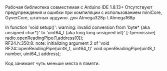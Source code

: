 Рабочая библиотека совместимая с Arduino IDE 1.8.13+
Отсутствуют предупреждения и ошибки при компиляции с использованием miniCore, GyverCore, штатных ардуино.
для Atmega328p \ Atmega168p

In function 'void setup()':
warning: invalid conversion from 'byte* {aka unsigned char*}' to 'uint64_t {aka long long unsigned int}' [-fpermissive]
radio.openReadingPipe(1,address[0]);     
RF24.h:350:8: note: initializing argument 2 of 'void RF24::openReadingPipe(uint8_t, uint64_t)'
void openReadingPipe(uint8_t number, uint64_t address);

Код занимает чуть меньше места в памяти.

